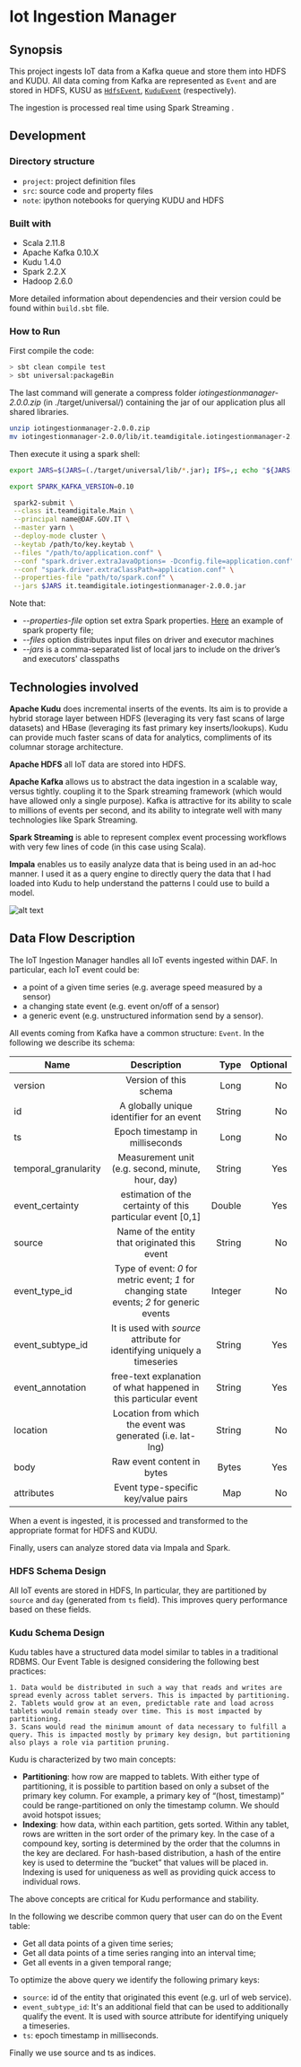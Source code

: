 # Iot Ingestion Manager

## Synopsis

This project  ingests IoT data from a Kafka queue and store them into HDFS and KUDU. All data coming from Kafka are represented as  `Event` and are stored in HDFS, KUSU as  [`HdfsEvent`](https://github.com/italia/daf/blob/master/iot_ingestion_manager/src/main/scala/it/teamdigitale/events/package.scala), [`KuduEvent`](https://github.com/italia/daf/blob/master/iot_ingestion_manager/src/main/scala/it/teamdigitale/events/package.scala) (respectively).

The ingestion is processed real time using Spark Streaming .

## Development

### Directory structure
-   `project`: project definition files
-   `src`: source code and property files
- `note`: ipython notebooks for querying KUDU and HDFS 

### Built with

-  Scala 2.11.8
-  Apache Kafka 0.10.X
-  Kudu 1.4.0
- Spark 2.2.X 
- Hadoop 2.6.0

More detailed information about dependencies and their version could be found within  `build.sbt`  file.    

### How to Run

First compile the code:
```bash
> sbt clean compile test
> sbt universal:packageBin
```
The last command will generate a compress folder *iotingestionmanager-2.0.0.zip* (in ./target/universal/) containing the jar of our application plus all shared libraries.
```bash
unzip iotingestionmanager-2.0.0.zip
mv iotingestionmanager-2.0.0/lib/it.teamdigitale.iotingestionmanager-2.0.0.jar ./iotingestionmanager-2.0.0/ 
```
Then execute it using a spark shell:
```bash
export JARS=$(JARS=(./target/universal/lib/*.jar); IFS=,; echo "${JARS[*]}")

export SPARK_KAFKA_VERSION=0.10

 spark2-submit \
 --class it.teamdigitale.Main \
 --principal name@DAF.GOV.IT \
 --master yarn \
 --deploy-mode cluster \
 --keytab /path/to/key.keytab \
 --files "/path/to/application.conf" \
 --conf "spark.driver.extraJavaOptions= -Dconfig.file=application.conf" \
 --conf "spark.driver.extraClassPath=application.conf" \
 --properties-file "path/to/spark.conf" \
 --jars $JARS it.teamdigitale.iotingestionmanager-2.0.0.jar
```
Note that:
* *--properties-file* option set extra Spark properties. [Here](https://github.com/italia/daf/blob/master/iot_ingestion_manager/src/main/resources/spark.conf) an example of spark property file; 
* *--files* option distributes input files on driver and executor machines
* *--jars* is a comma-separated list of local jars to include on the driver’s and executors' classpaths

## Technologies involved

**Apache Kudu** does incremental inserts of the events. Its aim is to provide a hybrid storage layer between HDFS (leveraging its very fast scans of large datasets) and HBase (leveraging its fast primary key inserts/lookups). Kudu can provide much faster scans of data for analytics, compliments of its columnar storage architecture.

**Apache HDFS** all IoT data are stored into HDFS.

**Apache Kafka** allows us to abstract the data ingestion in a scalable way, versus tightly. coupling it to the Spark streaming framework (which would have allowed only a single purpose). Kafka is attractive for its ability to scale to millions of events per second, and its ability to integrate well with many technologies like Spark Streaming.

**Spark Streaming** is able to represent complex event processing workflows with very few lines of code (in this case using Scala).

**Impala** enables us to easily analyze data that is being used in an ad-hoc manner. I used it as a query engine to directly query the data that I had loaded into Kudu to help understand the patterns I could use to build a model. 

![alt text](https://github.com/italia/daf/blob/master/iot_ingestion_manager/doc/technologies.png)

## Data Flow Description
The IoT Ingestion Manager handles all IoT events ingested within DAF. In particular, each IoT event could be:
- a point of a given time series (e.g. average speed measured by a sensor)
- a changing state event (e.g. event on/off of a sensor) 
- a generic event (e.g. unstructured information send by a sensor). 

All events coming from Kafka have a common structure: `Event`. In the following we describe its schema:

| Name        | Description           | Type  |  Optional  |
| ------------- |:-------------:| -----:|-----:|
| version      | Version of this schema | Long | No
| id      | A globally unique identifier for an event      |   String | No
| ts      | Epoch timestamp in milliseconds      |   Long | No
| temporal_granularity | Measurement unit (e.g. second, minute, hour, day)  | String|    Yes |
| event_certainty | estimation of the certainty of this particular event \[0,1\]   | Double  |    Yes |
| source | Name of the entity that originated this event|    String | No
| event_type_id | Type of event: *0* for metric event; *1* for changing state events; *2* for generic events     |Integer|    No|
| event_subtype_id |  It is used with *source* attribute for identifying uniquely a timeseries      |    String | Yes
| event_annotation | free-text explanation of what happened in this particular event| String|  Yes |
| location | Location from which the event was generated (i.e. lat-lng)  |    String | No
| body | Raw event content in bytes     |Bytes|    Yes |
| attributes |Event type-specific key/value pairs   | Map |  No |




When a event is ingested, it is processed and transformed to the appropriate format for HDFS and KUDU.

Finally, users can analyze stored data via Impala and Spark.

### HDFS Schema Design
All IoT events are stored in HDFS, In particular, they are partitioned by `source` and `day` (generated from `ts` field).  This improves query performance based on these fields.

### Kudu Schema Design
Kudu tables have a structured data model similar to tables in a traditional RDBMS. Our Event Table is designed considering the following best practices:

	1. Data would be distributed in such a way that reads and writes are spread evenly across tablet servers. This is impacted by partitioning.
	2. Tablets would grow at an even, predictable rate and load across tablets would remain steady over time. This is most impacted by partitioning.
	3. Scans would read the minimum amount of data necessary to fulfill a query. This is impacted mostly by primary key design, but partitioning also plays a role via partition pruning.  

Kudu is characterized by two main concepts:
* **Partitioning**: how row are mapped to tablets. With either type of partitioning, it is possible to partition based on only a subset of the primary key column. For example, a primary key of “(host, timestamp)” could be range-partitioned on only the timestamp column.  We should avoid hotspot issues;
* **Indexing**: how data, within each partition, gets sorted. Within any tablet, rows are written in the sort order of the primary key. In the case of a compound key, sorting is determined by the order that the columns in the key are declared. For hash-based distribution, a hash of the entire key is used to determine the “bucket” that values will be placed in. Indexing is used for uniqueness as well as providing quick access to individual rows. 

The above concepts are critical for Kudu performance and stability.

In the following we describe common query that user can do on the Event table:
* Get all data points of a given time series;
* Get all data points of a time series ranging into an interval time;
* Get all events in a given temporal range;

To optimize the above query we identify the following primary keys:
*	`source`: id of the entity that originated this event (e.g. url of web service). 
*	`event_subtype_id`: It's an additional field that can be used to additionally qualify the event. It is used with source attribute for identifying uniquely a timeseries.
*	`ts`: epoch timestamp in milliseconds. 

Finally we use source and ts as indices.
